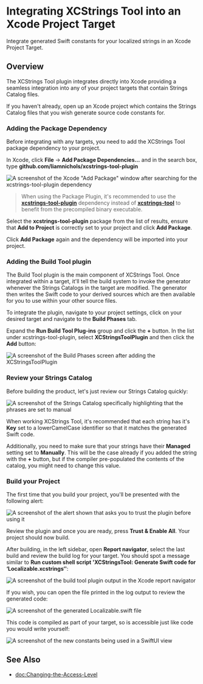 # Integrating XCStrings Tool into an Xcode Project Target

Integrate generated Swift constants for your localized strings in an Xcode Project Target.

## Overview

The XCStrings Tool plugin integrates directly into Xcode providing a seamless integration into any of your project targets that contain Strings Catalog files.

If you haven't already, open up an Xcode project which contains the Strings Catalog files that you wish generate source code constants for.

### Adding the Package Dependency

Before integrating with any targets, you need to add the XCStrings Tool package dependency to your project.

In Xcode, click **File** → **Add Package Dependencies…** and in the search box, type **github.com/liamnichols/xcstrings-tool-plugin**

![A screenshot of the Xcode "Add Package" window after searching for the xcstrings-tool-plugin dependency](Xcode-AddPackage)

> When using the Package Plugin, it's recommended to use the [**xcstrings-tool-plugin**](https://github.com/liamnichols/xcstrings-tool-plugin) dependency instead of [**xcstrings-tool**](https://github.com/liamnichols/xcstrings-tool) to benefit from the precompiled binary executable.

Select the **xcstrings-tool-plugin** package from the list of results, ensure that **Add to Project** is correctly set to your project and click **Add Package**.

Click **Add Package** again and the dependency will be imported into your project.

### Adding the Build Tool plugin

The Build Tool plugin is the main component of XCStrings Tool. Once integrated within a target, it'll tell the build system to invoke the generator whenever the Strings Catalogs in the target are modified. The generator then writes the Swift code to your derived sources which are then available for you to use within your other source files.

To integrate the plugin, navigate to your project settings, click on your desired target and navigate to the **Build Phases** tab.

Expand the **Run Build Tool Plug-ins** group and click the **+** button. In the list under xcstrings-tool-plugin, select **XCStringsToolPlugin** and then click the **Add** button:

![A screenshot of the Build Phases screen after adding the XCStringsToolPlugin](Xcode-AddedBuildToolPlugin)

### Review your Strings Catalog

Before building the product, let's just review our Strings Catalog quickly:

![A screenshot of the Strings Catalog specifically highlighting that the phrases are set to manual](Xcode-StringsCatalog)

When working XCStrings Tool, it's recommended that each string has it's **Key** set to a lowerCamelCase identifier so that it matches the generated Swift code.

Additionally, you need to make sure that your strings have their **Managed** setting set to **Manually**. This will be the case already if you added the string with the **+** button, but if the compiler pre-populated the contents of the catalog, you might need to change this value.

### Build your Project

The first time that you build your project, you'll be presented with the following alert:

![A screenshot of the alert shown that asks you to trust the plugin before using it](Xcode-TrustPlugin)

Review the plugin and once you are ready, press **Trust & Enable All**. Your project should now build.

After building, in the left sidebar, open **Report navigator**, select the last build and review the build log for your target. You should spot a message similar to **Run custom shell script 'XCStringsTool: Generate Swift code for ‘Localizable.xcstrings‘'**:

![A screenshot of the build tool plugin output in the Xcode report navigator](Xcode-BuildLog)

If you wish, you can open the file printed in the log output to review the generated code:

![A screenshot of the generated Localizable.swift file](Xcode-Generated)

This code is compiled as part of your target, so is accessible just like code you would write yourself:

![A screenshot of the new constants being used in a SwiftUI view](Xcode-Usage)

## See Also

- <doc:Changing-the-Access-Level>
